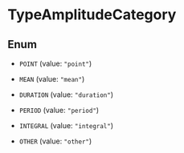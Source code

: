 

# TypeAmplitudeCategory

## Enum


* `POINT` (value: `"point"`)

* `MEAN` (value: `"mean"`)

* `DURATION` (value: `"duration"`)

* `PERIOD` (value: `"period"`)

* `INTEGRAL` (value: `"integral"`)

* `OTHER` (value: `"other"`)



